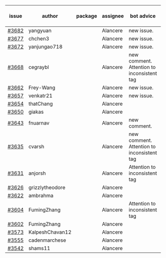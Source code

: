 | issue | author | package | assignee | bot advice | created date of issue | target release date | date from target |
| ------ | ------ | ------ | ------ | ------ | ------ | ------ | :-----: |
| [#3682](https://github.com/Azure/sdk-release-request/issues/3682) | yangyuan |  | Alancere | new issue. | 01-22 | 02-24 |  |
| [#3677](https://github.com/Azure/sdk-release-request/issues/3677) | chchen3 |  | Alancere | new issue. | 01-19 | 02-24 |  |
| [#3672](https://github.com/Azure/sdk-release-request/issues/3672) | yanjungao718 |  | Alancere | new issue. | 01-18 | 02-24 |  |
| [#3668](https://github.com/Azure/sdk-release-request/issues/3668) | cegraybl |  | Alancere | new comment. Attention to inconsistent tag | 01-17 | 02-24 |  |
| [#3662](https://github.com/Azure/sdk-release-request/issues/3662) | Frey-Wang |  | Alancere | new issue. | 01-16 | 02-24 |  |
| [#3657](https://github.com/Azure/sdk-release-request/issues/3657) | venkatr21 |  | Alancere | new issue. | 01-16 | 02-24 |  |
| [#3654](https://github.com/Azure/sdk-release-request/issues/3654) | thatChang |  | Alancere |  | 01-12 | 01-27 |  |
| [#3650](https://github.com/Azure/sdk-release-request/issues/3650) | giakas |  | Alancere |  | 01-12 | 01-27 |  |
| [#3643](https://github.com/Azure/sdk-release-request/issues/3643) | fnuarnav |  | Alancere | new comment. | 01-11 | 01-27 |  |
| [#3635](https://github.com/Azure/sdk-release-request/issues/3635) | cvarsh |  | Alancere | new comment. Attention to inconsistent tag | 01-11 | 01-27 |  |
| [#3631](https://github.com/Azure/sdk-release-request/issues/3631) | anjorsh |  | Alancere | Attention to inconsistent tag | 01-10 | 01-27 |  |
| [#3626](https://github.com/Azure/sdk-release-request/issues/3626) | grizzlytheodore |  | Alancere |  | 01-10 | 01-27 |  |
| [#3622](https://github.com/Azure/sdk-release-request/issues/3622) | ambrahma |  | Alancere |  | 01-05 | 01-27 |  |
| [#3604](https://github.com/Azure/sdk-release-request/issues/3604) | FumingZhang |  | Alancere | Attention to inconsistent tag | 12-28 | 01-27 |  |
| [#3602](https://github.com/Azure/sdk-release-request/issues/3602) | FumingZhang |  | Alancere |  | 12-28 | 01-27 |  |
| [#3573](https://github.com/Azure/sdk-release-request/issues/3573) | KalpeshChavan12 |  | Alancere |  | 12-19 | 01-27 |  |
| [#3555](https://github.com/Azure/sdk-release-request/issues/3555) | cadenmarchese |  | Alancere |  | 12-09 | 01-27 |  |
| [#3542](https://github.com/Azure/sdk-release-request/issues/3542) | shams11 |  | Alancere |  | 12-07 | 12-23 |  |
